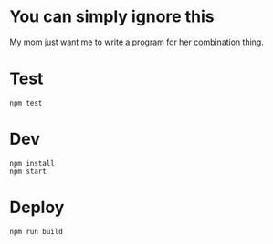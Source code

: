 You can simply ignore this
==========================

My mom just want me to write a program for her
[combination](https://en.wikipedia.org/wiki/Combination) thing.


Test
====
    npm test


Dev
===
    npm install
    npm start


Deploy
======
    npm run build
